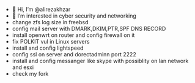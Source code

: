 - 👋 Hi, I’m @alirezakhzar
- 👀 I’m interested in cyber security and networking 
- change zfs log size in freebsd
- config mail server with DMARK,DKIM,PTR,SPF DNS RECORD
- install openwrt on router and config firewall on it
- fix POLKIT vul in Linux servers
- install and config lightspeed
- config ssl on server and dorectadminn port 2222
- install and config messanger like skype with possiblity on lan network and esxi
- check my fork

